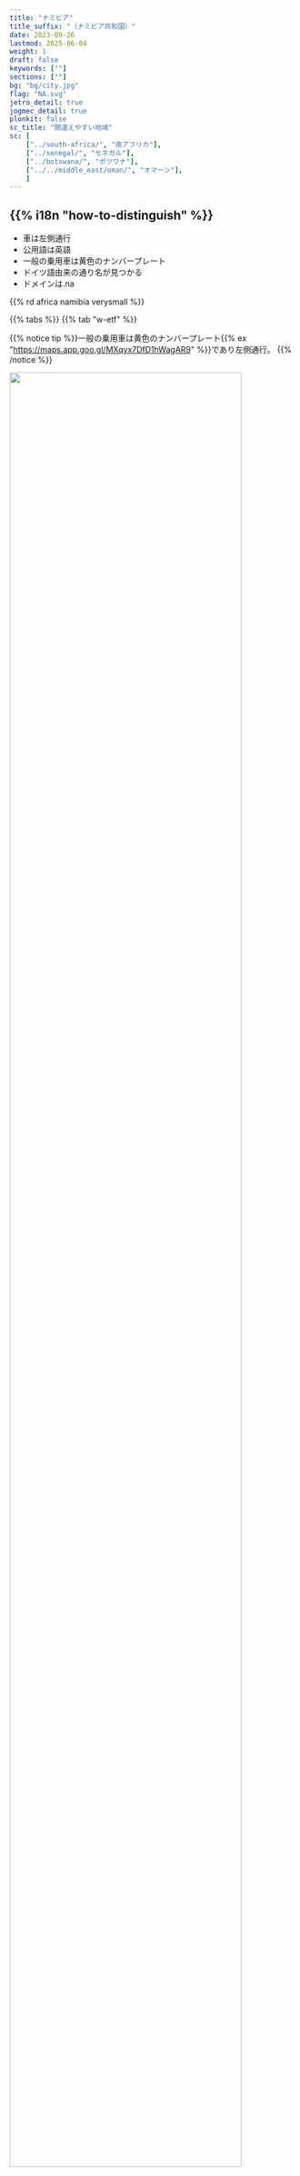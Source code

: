 ```yaml
---
title: "ナミビア"
title_suffix: "（ナミビア共和国）"
date: 2023-09-26
lastmod: 2025-06-04
weight: 1
draft: false
keywords: [""]
sections: [""]
bg: "bg/city.jpg"
flag: "NA.svg"
jetro_detail: true
jogmec_detail: true
plonkit: false
sc_title: "間違えやすい地域"
sc: [
    ["../south-africa/", "南アフリカ"],
    ["../senegal/", "セネガル"],
    ["../botswana/", "ボツワナ"],
    ["../../middle_east/oman/", "オマーン"],
    ]
---
```


<div class="main-desciption country-description">
    <h2 class="section-title">{{% i18n "how-to-distinguish" %}}</h2>
    <ul class="rule-list">
        <li>車は<span class="quiz">左側</span>通行</li>
        <li>公用語は英語</li>
        <li>一般の乗用車は<span class="quiz">黄</span>色のナンバープレート</li>
        <li>ドイツ語由来の通り名が見つかる</li>
        <li>ドメインは<span class="quiz">.na</span></li>
    </ul>
    {{% rd africa namibia verysmall %}}
</div>

{{% tabs %}}
{{% tab "w-etf" %}}

{{% notice tip %}}一般の乗用車は<span class="quiz">黄</span>色のナンバープレート{{% ex "https://maps.app.goo.gl/MXqyx7DfD1hWagAR9" %}}であり左側通行。
{{% /notice %}}
<div class="googlemap-if no-margin">
<img src="./elephants_at_etosha_national_2.jpg" width="90%">
</div>

{{% lb 50 %}}
![](./640px-Namibia_plate.jpg)

By <a href=&quot;//commons.wikimedia.org/wiki/User:Dickelbers&quot; title=&quot;User:Dickelbers&quot;>Dickelbers</a> - <span class=&quot;int-own-work&quot; lang=&quot;en&quot;>Own work</span>, <a href="https://creativecommons.org/licenses/by-sa/4.0" title="Creative Commons Attribution-Share Alike 4.0">CC BY-SA 4.0</a>, <a href="https://commons.wikimedia.org/w/index.php?curid=45401926">Link</a>
{{% /lb %}}


{{% notice tip %}}海沿いには平坦なナミブ砂漠が広がっている{{% ex "https://maps.app.goo.gl/UFpuSnnSREAr5YXL8" %}}。何種類か、ナミビア以外では見かけないボラードも見つかる{{% ex "https://maps.app.goo.gl/XSMETKwsQgL4RYej8" %}}。ナミブ砂漠は{{% goto "../../cs_america/chile/" "チリ" %}}のアタカマ砂漠と同じ西岸砂漠に部類される{{% ref "https://ja.wikipedia.org/wiki/%E8%A5%BF%E5%B2%B8%E7%A0%82%E6%BC%A0" "西岸砂漠" %}}。
{{% /notice %}}
<div class="googlemap-if no-margin">
<img src="./c34_namibia_png.png" width="95%">
</div>


{{% notice tip %}}{{% goto "../../europe/germany/" "ドイツ" %}}による植民地支配を経て、南アフリカ連邦の委任統治下になった。そのためドイツ語の響きがある通り名や地名を見かける{{% ex "https://maps.app.goo.gl/DB8Ufvba8oxpSPD27" "https://maps.app.goo.gl/h67rV7w6M5x6xECP7" "https://maps.app.goo.gl/svF4zwa6Dt2kwZcB8" %}}。
{{% /notice %}}
<div class="googlemap-if no-margin">
<p><a href="https://commons.wikimedia.org/wiki/File:Windhuk_Bahnhofstra%C3%9Fe.jpg#/media/File:Windhuk_Bahnhofstra%C3%9Fe.jpg"><img src="https://upload.wikimedia.org/wikipedia/commons/3/3c/Windhuk_Bahnhofstra%C3%9Fe.jpg" alt="Windhuk Bahnhofstraße.jpg" height="448" width="640"></a></p><p>By <a href="//commons.wikimedia.org/wiki/User:Zairon" title="User:Zairon">Zairon</a> - <span class="int-own-work" lang="en">Own work</span>, <a href="https://creativecommons.org/licenses/by-sa/4.0" title="Creative Commons Attribution-Share Alike 4.0">CC BY-SA 4.0</a>, <a href="https://commons.wikimedia.org/w/index.php?curid=71217869">Link</a></p>
</div>

{{% notice tip %}}
人口が少ない割にダイヤモンドやウランのような鉱物資源が豊富なため、都市部では比較的治安が良く家やインフラも整備されている{{% ex "https://maps.app.goo.gl/tasd2CRDKQ6BD5zA8" %}}。
Swakopmundなどでは{{% goto "../../europe/germany/" "ドイツ" %}}の影響を受けた洋風の建築物も残っているという{{% ex "https://maps.app.goo.gl/Dumckq4A4RwEDYUq9" %}}{{% ref "https://ja.wikipedia.org/wiki/%E3%82%B9%E3%83%AF%E3%82%B3%E3%83%97%E3%83%A0%E3%83%B3%E3%83%88" "スワコプムント" %}}。
{{% /notice %}}
<div class="googlemap-if no-margin">
<img src="swakopmund1.jpg">
</div>


{{% notice tip %}}
Google Carは白い屋根が見える{{% ex "https://maps.app.goo.gl/yfhw7A17tYSMYhB58" %}}かおおきなぼかしが映っている{{% ex "https://maps.app.goo.gl/RosSU1j798Jowdhp9" %}}。{{% goto "../senegal/" "セネガル" %}}や{{% goto "../../middle_east/oman/" "オマーン" %}}と間違えないように注意。
{{% /notice %}}
<div class="googlemap-if no-margin">
<iframe src="https://www.google.com/maps/embed?pb=!4v1749386178763!6m8!1m7!1sOOCV-xBLiy53cHjU1_WGEw!2m2!1d-19.26354072670183!2d17.70210560998813!3f174.30194864447998!4f2.562978388532102!5f0.4908833535131307" width="600" height="450" style="border:0;" allowfullscreen="" loading="lazy" referrerpolicy="no-referrer-when-downgrade"></iframe>
</div>


{{% notice tip %}}
道端や交差点に白いブロック状のボラードがある{{% ex "https://maps.app.goo.gl/r7xoj85wZQNYjDRT6" "https://maps.app.goo.gl/hBs25seAoguaWXk99" "https://maps.app.goo.gl/jMtudrSCMjbPx1QW9" %}}。海沿いのナミブ砂漠では白く薄い鉄製（？）のボラードが見つかる{{% ex "https://maps.app.goo.gl/XSMETKwsQgL4RYej8" %}}。
{{% /notice %}}

<div class="googlemap-if no-margin">
<img src="loneliness_road_clouds_distance.jpg" width="90%">
</div>

{{% /tab %}}
{{% /tabs %}}

<div class="main-desciption area-description">
    <h2 class="section-title">{{% i18n "narrow-down-the-area" %}}</h2>
    <h4 class="section-title">景色</h4>
    <ul class="rule-list">
        <li>標高は地域によって異なり海岸低地を超えると山がちなエリアになる
            <ul>
                <li>海沿いのナミブ砂漠は非常に平坦{{% ex "https://maps.app.goo.gl/3wNp5ZycbqoAYjsB6" "https://maps.app.goo.gl/TyAex5xmWBB6fGzg9" "https://maps.app.goo.gl/vCRnybQwV77FmtaQ8" %}} </li>
            </ul>
        </li>
        <li>木や草の生える割合が地域によって異なる{{% ref "https://www.uni-koeln.de/sfb389/e/e1/download/atlas_namibia/e1_download_living_resources_e.htm" "Atlas of Namibia Project" %}}
            <ul>
                <li><span style="color:#147F09">■</span>80%以上覆われている地域{{% ex "https://maps.app.goo.gl/BrxGWEKMT5SNoV6MA" "https://maps.app.goo.gl/HGhoQsDR2MrYa3xD7" %}}</li>
                <li><span style="color:#E8C15B">■</span>木は生えるが草原では覆われない地域</li>
                <li><span style="color:#6A8418">■</span>Nama Karooという分類のエリアであり低木や小型の草のみ生え大型の木は生えない、草で覆われることもない</li>
                <li><span style="color:#917716">■</span>ナミブ砂漠{{% ex "https://maps.app.goo.gl/7mY8qTtKqTZHhhK27" %}}</li>
                <li><span style="color:#DAD6CC">■</span>白っぽい地面{{% ex "https://maps.app.goo.gl/gUK78xpuvEiBgkQn8" "https://maps.app.goo.gl/T2EjDB1TG7oRT3iDA" "https://maps.app.goo.gl/nNmtFc4uXmzT63iW6" %}}</li>
                <li><span style="color:red">■</span>枠内部：土がすこし赤っぽいエリア{{% ex "https://maps.app.goo.gl/7SxZvsg5oGfu2ftB7" "https://maps.app.goo.gl/kWpcRdoVNW48ub2aA" %}}</li>
                <li><span style="color:#9D3500">■</span>土がこげ茶色っぽいエリア{{% ex "https://maps.app.goo.gl/QuFYYeY8U3TnWDSE9" "https://maps.app.goo.gl/ZSL9nh6AGv1iay5G7" %}}</li>
            </ul>
        </li>
    </ul>
</div>

{{% tabs %}}
{{% tab "標高" %}}
<div class="googlemap-if unclickable no-margin">
<img src="./960px-Namibia_Topography.png" width="70%" />
</div>

{{% notice tip %}}
ナミブ砂漠となっている海岸低地を超えると、大急崖帯という山がちなエリアになりここで標高が1000mほど上昇する。ナミビア中央部や標高が上がるエリアではごつごつした岩山も見える。
{{% /notice %}}

{{% /tab %}}
{{% tab "植生" %}}

{{% notice tip %}}
緑の地域は80%以上、黄緑の地域は地面も目立つ。
{{% /notice %}}

<div class="googlemap-if unclickable no-margin">
<img src="./glasscover.png" width="70%" />
</div>

{{% /tab %}}
{{% /tabs %}}

<div class="main-desciption area-description">
    <h4 class="section-title">産業</h4>
    <ul class="rule-list">
        <li>最も重要な港であるWalvis Bay、アパルトヘイト終了までの唯一の港だったLüderitz。この２か所を起点にコンテナを輸送するための鉄道が走っている{{% ref "https://atlasofnamibia.online/chapter-10/transport" "Atlas of Namibia - Transport" %}}。
            <ul>
                <li>Walvis Bay{{% ex "https://maps.app.goo.gl/z21NtccVNu2cYMAB6" %}}（線路を走っている箇所の土が盛り上がっている）</li>
                <li>Lüderitz{{% ex "https://maps.app.goo.gl/YbtgXiN1RwrARDoB6" "https://maps.app.goo.gl/TdSb5JHUqDUWA7qK6" %}}</li>
            </ul>
        </li>
        <li>北西部の山脈では銅・亜鉛・ウラン・ゴールドなどさまざまな鉱山が稼働しており、たまに看板がみつかる{{% ref "https://atlasofnamibia.online/chapter-2/minerals" "Atlas of Namibia - Minerals" %}}
            <ul>
                <li>亜鉛{{% ex "https://maps.app.goo.gl/ZntmdXSFznKLY7L9A" %}}</li>
                <li>金{{% ex "https://maps.app.goo.gl/NFoG1HhX18a1cbi37" "https://maps.app.goo.gl/HLvnyTJ3rMs6ZWbe8" %}}</li>
                <li>錫{{% ex "https://maps.app.goo.gl/bjuq9ZZCV8jW8YSTA" %}}</li>
            </ul>
        </li>
    </ul>
</div>

{{% tabs %}}
{{% tab "鉄道" %}}

{{% notice tip %}}
最も重要な港であるWalvis Bayを中心に鉄道が走っている(線路は島マップの白黒線)。また、アパルトヘイトが終了しWalvis Bayが編入されるまでナミビア沿岸で大型船が寄れる港はüderitzだけだった。そのため、このふたつの町にはコンテナを輸送するための鉄道が走っていると考えると歴史とともに頭に入りやすい（かも）。
{{% /notice %}}

<div class="googlemap-if unclickable no-margin">
<p style="width:100%"><a href="https://commons.wikimedia.org/wiki/File:Namibia_rail_network_map_de.svg#/media/File:Namibia_rail_network_map_de.svg"><img src="https://upload.wikimedia.org/wikipedia/commons/8/88/Namibia_rail_network_map_de.svg" alt="Namibia rail network map de.svg" width="60%"></a></p><p>By <a href="//commons.wikimedia.org/wiki/User:Htonl" title="User:Htonl">Htonl</a> - <span class="int-own-work" lang="en">Own work</span> / <a href="https://en.wikipedia.org/wiki/en:OpenStreetMap" class="extiw" title="w:en:OpenStreetMap">OpenStreetMap</a> geodata., <a href="https://creativecommons.org/licenses/by-sa/2.0" title="Creative Commons Attribution-Share Alike 2.0">CC BY-SA 2.0</a>, <a href="https://commons.wikimedia.org/w/index.php?curid=20231852">Link</a></p>
</div>

{{% /tab %}}
{{% tab "鉱業" %}}

{{% notice tip %}}
銅・亜鉛・ウラン・ゴールドなどさまざまなものが産出するが、これらの鉱山はほぼ首都Windhoekより北の西部の山脈にある{{% ref "https://atlasofnamibia.online/chapter-2/minerals" "Atlas of Namibia - Minerals" %}}。道端に鉱山の看板が見つかるかも{{% ex "https://maps.app.goo.gl/ZntmdXSFznKLY7L9A" %}}。
{{% /notice %}}

<div class="googlemap-if unclickable no-margin">
<p style="width:100%"><img src="Atlas_ch_02_21.jpg" width="80%"></p><p>By <a href="https://atlasofnamibia.online/chapter-2/minerals" title="User:Htonl">Atlas of Namibia</a> - <span class="int-own-work" lang="en">Own work</span>, <a href="https://creativecommons.org/licenses/by/4.0/" title="CC BY 4.0">CC BY 4.0</a>, <a href="https://atlasofnamibia.online/chapter-2/minerals">Link</a></p>
</div>

{{% /tab %}}
{{% /tabs %}}

<div class="main-desciption area-description">
    <h4 class="section-title">植生</h4>
    <ul class="rule-list">
        <li>いわゆる爆発ヤシは北部アンゴラ近くと北西部海沿いに分布する{{% ex "https://maps.app.goo.gl/g9BpJEytnusX7Nws8" %}}</li>
        <li>Pterocarpus angolensis（アンゴラカリン）は北東のカプリビ回廊沿いに自生する</li>
        <li>Colophospermum mopaneはナミビア北西部にしか生えていない{{% ex "https://maps.app.goo.gl/RXZAuphynLFVYrsP9" %}}</li>
        <li>Aloe dichotomaは{{% goto "../south-africa/" "南アフリカ" %}}～ナミビア南西部にしか生えていない</li>
        <li>Welwitschiaは北西部にしか生えていないが道端で見つかるかは分からない{{% ref "https://www.inaturalist.org/observations?subview=map&taxon_id=53818" "Welwitschia" %}}</li>
    </ul>
</div>

{{% tabs %}}
{{% tab "Hyphaene petersiana" %}}
{{% notice tip %}}
いわゆる爆発ヤシは北部アンゴラ近くと北西部海沿いに分布する{{% ex "https://maps.app.goo.gl/vXMjVnzVHUC4GyGR7" "https://maps.app.goo.gl/VvtaAJbPQEuqP6mW6" "https://maps.app.goo.gl/g9BpJEytnusX7Nws8" %}}。
{{% /notice %}}


<div class="googlemap-if unclickable no-margin">
<img src="bakuhatsu.jpg" width="300px">
</div>

{{% /tab %}}
{{% tab "Pterocarpus angolensis" %}}
{{% notice tip %}}
アンゴラカリンは北東のカプリビ回廊沿いの記録が多い{{% ref "https://www.inaturalist.org/observations?subview=map&taxon_id=340243" "pterocarpus angolensis - iNaturalist" %}}。丸く茶色い実のカラのようなものが観察できる{{% ex "https://maps.app.goo.gl/vEj3dixAU24EGBL97" "https://maps.app.goo.gl/M1jJozJ3jbBXdjSb6" %}}。
{{% /notice %}}


<div class="googlemap-if unclickable no-margin">
<iframe src="https://www.google.com/maps/embed?pb=!4v1749047427382!6m8!1m7!1sg9MuciuFgXQ55f4YluD14g!2m2!1d-18.05073644654441!2d20.93175947601597!3f192.49570894906978!4f12.245689334005007!5f1.7262685934902433" width="600" height="450" style="border:0;" allowfullscreen="" loading="lazy" referrerpolicy="no-referrer-when-downgrade"></iframe>
</div>

{{% /tab %}}
{{% tab "Colophospermum mopane" %}}
{{% notice tip %}}
なんか低いところから分岐して広がっている感じ{{% ex "https://maps.app.goo.gl/rTLBHMZ72bBJ6jtQA" "https://maps.app.goo.gl/uaXteXJv338qhz6V8" %}}。
{{% /notice %}}


<div class="googlemap-if unclickable no-margin">
<p><a href="https://commons.wikimedia.org/wiki/File:Colophospermum_mopane_arbre_MHNT.jpg#/media/File:Colophospermum_mopane_arbre_MHNT.jpg"><img src="https://upload.wikimedia.org/wikipedia/commons/f/f3/Colophospermum_mopane_arbre_MHNT.jpg" alt="Colophospermum mopane in Namibia" height="480" width="640"></a></p>
<p>By <a href="//commons.wikimedia.org/wiki/User:Erc%C3%A9" title="User:Ercé">Roger Culos</a> - <span class="int-own-work" lang="en">Own work</span>, <a href="https://creativecommons.org/licenses/by-sa/3.0" title="Creative Commons Attribution-Share Alike 3.0">CC BY-SA 3.0</a>, <a href="https://commons.wikimedia.org/w/index.php?curid=34066751">Link</a></p>
</div>


{{% /tab %}}
{{% tab "Aloe dichotoma" %}}
{{% notice tip %}}
南アフリカ北西～ナミビア南西部{{% ref "https://www.inaturalist.org/observations?taxon_id=527446" "オオジニシキ - iNaturalist" %}}。シルエットから分かりやすいが、生えいている国境沿いに道が少ないため見かけることは少ないかも{{% ex "https://maps.app.goo.gl/4K658G6hPQfKiiJo8" %}}。
{{% /notice %}}


<div class="googlemap-if unclickable no-margin">
<img src="rock_formations_rocks_dichotoma.jpg" width="80%">
</div>

{{% notice tip %}}
分布エリアは下図の水色点エリアとなる（CC0画像）{{% ref "https://www.inaturalist.org/observations/242135414" "Aloidendron dichotomum - iNaturalist" %}}。
{{% /notice %}}


<div class="googlemap-if unclickable no-margin">
<img src="the_tree_aloes_southern.jpg" width="60%">
</div>

{{% /tab %}}
{{% tab "Welwitschia" %}}
{{% notice tip %}}
アフリカのアンゴラとナミビアのナミブ砂漠にしか分布していない種で、記録のほとんどは海岸から80km圏内で見つかっている{{% ref "https://www.krugerpark.co.za/africa_welwitschia.html" "Welwitschia - Kruger National Park" %}}。見かけたらレア。固有種は他にも多く存在する{{% ref "https://atlasofnamibia.online/chapter-6/plant-richness-endemism-floristic-groups" "Atlas of Namibia" %}}。
{{% /notice %}}


<div class="googlemap-if unclickable no-margin">
<img src="welwitschia_mirabillis_namibia_49479.jpg" width="60%">
</div>

{{% /tab %}}
{{% /tabs %}}


<div class="main-desciption area-description">
    <h2 class="section-title">{{% i18n "narrow-down-the-city" %}}</h2>
    <ul class="rule-list">
        <li>Aussenkehrには特徴的な茅葺の家の街並みが見つかる</li>
        <li>Oranjemundはもともとダイヤモンド会社の私有地で、等間隔に家とインフラが整備されている</li>
        <li>Sossusvleiと呼ばれる観光地へ向かう、高い赤い砂丘に囲まれた平野への道がある{{% ex "https://maps.app.goo.gl/tT63QrNTcGnTrk9W9" %}}</li>
        <li>ナミビア最高峰であるBrandberg山が見える地域がある</li>
    </ul>
</div>

{{% tabs %}}
{{% tab "Aussenkehr" %}}

{{% notice tip %}}
Aussenkehrの街並み{{% ex "https://maps.app.goo.gl/Uis1DJfvpnx7CnAA9" "https://maps.app.goo.gl/anJRrxazzPb2J9ED7" %}}。周辺には農場が広がっている{{% ref "https://en.wikipedia.org/wiki/Aussenkehr" "Aussenkehr" %}}。
{{% /notice %}}

<div class="googlemap-if unclickable no-margin">
<a data-flickr-embed="true" href="https://www.flickr.com/photos/paulk/23541851393/in/photolist-BSj9ex-CnzomU-CMoPmN-gjUdHD-otS4sf-ocoVZg-5ediHJ-5edigf-otS6Vw-otSdXY-27dSarA-ocoY6b-otTLq8-ddJ2Mq-ddJ25C-ddHZLm-29QENND-29LhDbG-29LhGME-29TTu88-28sFJuv-nyACwk-TTmK1F-27eKrdb-TFWVk8-CgcpFM-24y87PC-2o5GfQF-fBmWxF-dfpLhT-27eKrJw-24y85Uq-27eKs2L-27iNTUr-25yjiEA-otRVay-KaVUVo-27iNsG2-Kk5Bdm-26d7Hqm-KaVSZE-Kk5BG7-oFmeym-24y8hGy-Kk5B4U-oXQuCe-oVNzPy-oFkGpD-oFmoW8-24y89vo" title="Aussenkehr"><img src="https://live.staticflickr.com/1659/23541851393_f4c5d0f654_c.jpg" width="800" height="533" alt="Aussenkehr"/></a><script async src="//embedr.flickr.com/assets/client-code.js" charset="utf-8"></script>
</div>

{{% /tab %}}
{{% tab "Oranjemund" %}}

{{% notice tip %}}
ダイヤモンド企業であるデビアスの私有地だった場所であり、古い家は無くインフラもかなり整備されている。
{{% /notice %}}

<div class="googlemap-if unclickable no-margin">
<iframe src="https://www.google.com/maps/embed?pb=!4v1749539510067!6m8!1m7!1sPybl_PrpcY_gOw4Z80T2lw!2m2!1d-28.55043324632372!2d16.43642097172851!3f88.63650154363451!4f2.0828538216717334!5f0.7820865974627469" width="600" height="450" style="border:0;" allowfullscreen="" loading="lazy" referrerpolicy="no-referrer-when-downgrade"></iframe>
</div>

{{% /tab %}}
{{% tab "Sossusvlei" %}}

{{% notice tip %}}
Sossusvleiと呼ばれる観光地へ向かう、高い赤い砂丘に囲まれた平野への道がある{{% ex "https://maps.app.goo.gl/tT63QrNTcGnTrk9W9" %}}{{% ref "https://www.sossusvlei.org/" "Sossusvlei" %}}。衛星写真を見るとSossusvleiへの道だけ平野になっており、周りが砂丘になっていることがわかる。
{{% /notice %}}

<div class="googlemap-if unclickable no-margin">
<img src="./960px-Sossusvlei_LandSat7.jpg" width="60%" />
</div>

{{% /tab %}}
{{% tab "Brandberg" %}}

{{% notice tip %}}
ナミビア北部にあり、平たく巨大な山が見える{{% ex "https://maps.app.goo.gl/jfWCVCCYZTbECnQ79" "https://maps.app.goo.gl/VuWPNFnpncTx3VAx7" %}}。
{{% /notice %}}

<div class="googlemap-if unclickable no-margin">
<img src="./Brandberg_Namibia_10km_distance.jpg" width="90%" />
</div>

{{% /tab %}}
{{% /tabs %}}


